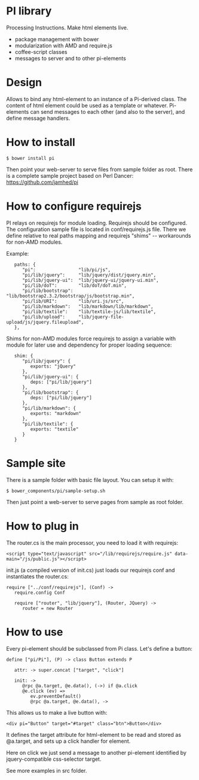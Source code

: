# PI library

Processing Instructions. Make html elements live.

* package management with bower
* modularization with AMD and require.js
* coffee-script classes
* messages to server and to other pi-elements

# Design

Allows to bind any html-element to an instance of a Pi-derived class. The content
of html element could be used as a template or whatever. Pi-elements can
send messages to each other (and also to the server), and define message handlers.

# How to install

```
$ bower install pi
```

Then point your web-server to serve files from sample folder as root.
There is a complete sample project based on Perl Dancer: https://github.com/jamhed/pi

# How to configure requirejs

PI relays on requirejs for module loading. Requirejs should be configured. The configuration
sample file is located in conf/requirejs.js file. There we define relative to real paths
mapping and requirejs "shims" -- workarounds for non-AMD modules.

Example:

```
   paths: {
      "pi":                "lib/pi/js",
      "pi/lib/jquery":     "lib/jquery/dist/jquery.min",
      "pi/lib/jquery-ui":  "lib/jquery-ui/jquery-ui.min",
      "pi/lib/doT":        "lib/doT/doT.min",
      "pi/lib/bootstrap":  "lib/bootstrap2.3.2/bootstrap/js/bootstrap.min",
      "pi/lib/URI":        "lib/uri.js/src",
      "pi/lib/markdown":   "lib/markdown/lib/markdown",
      "pi/lib/textile":    "lib/textile-js/lib/textile",
      "pi/lib/upload":     "lib/jquery-file-upload/js/jquery.fileupload",
   },

```

Shims for non-AMD modules force requirejs to assign a variable with module for later use and dependency
for proper loading sequence:

```
   shim: {
      "pi/lib/jquery": {
         exports: "jQuery"
      },
      "pi/lib/jquery-ui": {
         deps: ["pi/lib/jquery"]
      },
      "pi/lib/bootstrap": {
         deps: ["pi/lib/jquery"]
      },
      "pi/lib/markdown": {
         exports: "markdown"
      },
      "pi/lib/textile": {
         exports: "textile"
      }
   }
```

# Sample site

There is a sample folder with basic file layout. You can setup it with:

```
$ bower_components/pi/sample-setup.sh
```

Then just point a web-server to serve pages from sample as root folder.

# How to plug in

The router.cs is the main processor, you need to load it with requirejs:

```
<script type="text/javascript" src="/lib/requirejs/require.js" data-main="/js/public.js"></script>
```

init.js (a compiled version of init.cs) just loads our requirejs conf and instantiates the router.cs:

```
require ["../conf/requirejs"], (Conf) ->
   require.config Conf

   require ["router", "lib/jquery"], (Router, JQuery) ->
      router = new Router
```

# How to use

Every pi-element should be subclassed from Pi class. Let's define a button:

```
define ["pi/Pi"], (P) -> class Button extends P

   attr: -> super.concat ["target", "click"]

   init: ->
      @rpc @a.target, @e.data(), (->) if @a.click
      @e.click (ev) =>
         ev.preventDefault()
         @rpc @a.target, @e.data(), -> 

```

This allows us to make a live button with:

```
<div pi="Button" target="#target" class="btn">Button</div>
```

It defines the target attribute for html-element to be read and stored as @a.target,
and sets up a click handler for element.

Here on click we just send a message to another pi-element identified by jquery-compatible
css-selector target.

See more examples in src folder.
